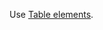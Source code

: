 Use [Table elements](https://developer.mozilla.org/en-US/docs/Web/HTML/Element#table_content).

<script>
/* To open external links in new window */
Array.from(document.links)
  .filter(link => link.hostname != window.location.hostname)
  .forEach(link => link.target = '_blank');
</script>

